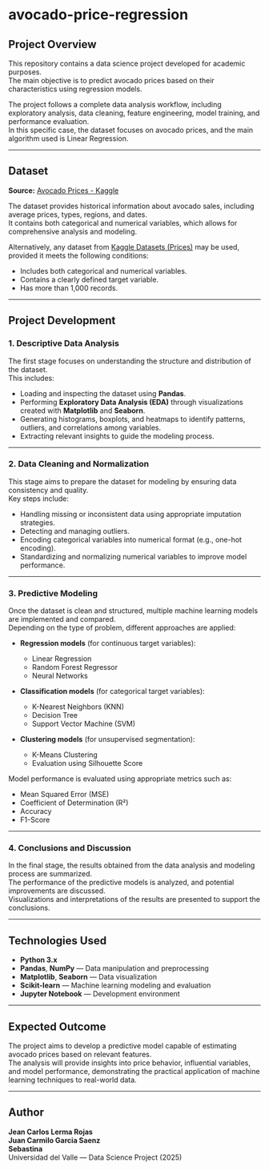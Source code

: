 # avocado-price-regression

## Project Overview
This repository contains a data science project developed for academic purposes.  
The main objective is to predict avocado prices based on their characteristics using regression models.  

The project follows a complete data analysis workflow, including exploratory analysis, data cleaning, feature engineering, model training, and performance evaluation.  
In this specific case, the dataset focuses on avocado prices, and the main algorithm used is Linear Regression.

---

## Dataset
**Source:** [Avocado Prices - Kaggle](https://www.kaggle.com/datasets/neuromusic/avocado-prices/data)

The dataset provides historical information about avocado sales, including average prices, types, regions, and dates.  
It contains both categorical and numerical variables, which allows for comprehensive analysis and modeling.

Alternatively, any dataset from [Kaggle Datasets (Prices)](https://www.kaggle.com/datasets?search=prices) may be used, provided it meets the following conditions:
- Includes both categorical and numerical variables.  
- Contains a clearly defined target variable.  
- Has more than 1,000 records.

---

## Project Development

### 1. Descriptive Data Analysis
The first stage focuses on understanding the structure and distribution of the dataset.  
This includes:
- Loading and inspecting the dataset using **Pandas**.  
- Performing **Exploratory Data Analysis (EDA)** through visualizations created with **Matplotlib** and **Seaborn**.  
- Generating histograms, boxplots, and heatmaps to identify patterns, outliers, and correlations among variables.  
- Extracting relevant insights to guide the modeling process.

---

### 2. Data Cleaning and Normalization
This stage aims to prepare the dataset for modeling by ensuring data consistency and quality.  
Key steps include:
- Handling missing or inconsistent data using appropriate imputation strategies.  
- Detecting and managing outliers.  
- Encoding categorical variables into numerical format (e.g., one-hot encoding).  
- Standardizing and normalizing numerical variables to improve model performance.

---

### 3. Predictive Modeling
Once the dataset is clean and structured, multiple machine learning models are implemented and compared.  
Depending on the type of problem, different approaches are applied:

- **Regression models** (for continuous target variables):  
  - Linear Regression  
  - Random Forest Regressor  
  - Neural Networks  

- **Classification models** (for categorical target variables):  
  - K-Nearest Neighbors (KNN)  
  - Decision Tree  
  - Support Vector Machine (SVM)  

- **Clustering models** (for unsupervised segmentation):  
  - K-Means Clustering  
  - Evaluation using Silhouette Score  

Model performance is evaluated using appropriate metrics such as:
- Mean Squared Error (MSE)  
- Coefficient of Determination (R²)  
- Accuracy  
- F1-Score  

---

### 4. Conclusions and Discussion
In the final stage, the results obtained from the data analysis and modeling process are summarized.  
The performance of the predictive models is analyzed, and potential improvements are discussed.  
Visualizations and interpretations of the results are presented to support the conclusions.

---

## Technologies Used
- **Python 3.x**  
- **Pandas**, **NumPy** — Data manipulation and preprocessing  
- **Matplotlib**, **Seaborn** — Data visualization  
- **Scikit-learn** — Machine learning modeling and evaluation  
- **Jupyter Notebook** — Development environment  

---

## Expected Outcome
The project aims to develop a predictive model capable of estimating avocado prices based on relevant features.  
The analysis will provide insights into price behavior, influential variables, and model performance, demonstrating the practical application of machine learning techniques to real-world data.

---

## Author
**Jean Carlos Lerma Rojas**  
**Juan Carmilo Garcia Saenz**  
**Sebastina**  
Universidad del Valle — Data Science Project (2025)

